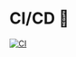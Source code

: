 # CI/CD 🤖
 
[![CI](https://github.com/stevewithington/cicd/actions/workflows/contrib.yml/badge.svg)](https://github.com/stevewithington/cicd/actions/workflows/contrib.yml)
